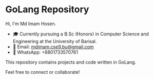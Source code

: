 # GoLang Repository

Hi, I'm Md Imam Hosen.  
- 🎓 Currently pursuing a B.Sc (Honors) in Computer Science and Engineering at the University of Barisal.  
- 📧 Email: mdimam.cse9.bu@gmail.com  
- 📱 WhatsApp: +8801733570761  

This repository contains projects and code written in GoLang.

Feel free to connect or collaborate!
